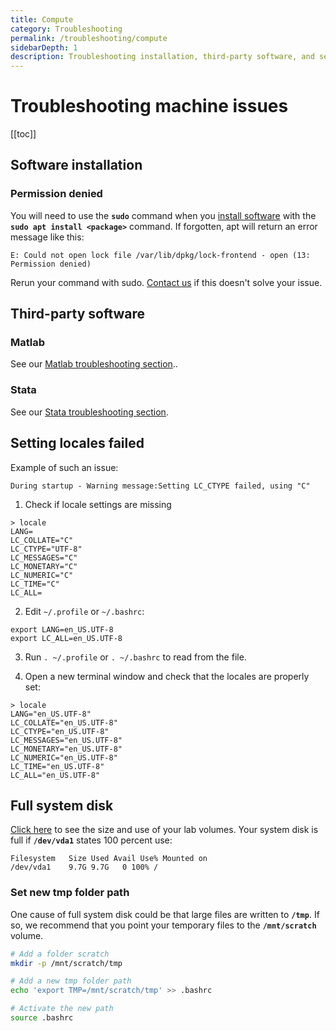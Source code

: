 ```yaml
---
title: Compute
category: Troubleshooting
permalink: /troubleshooting/compute
sidebarDepth: 1
description: Troubleshooting installation, third-party software, and setup.
---
```


# Troubleshooting machine issues

[[toc]]


## Software installation

### Permission denied

You will need to use the **`sudo`** command when you [install software](/faq/compute/#software) with the **`sudo apt install <package>`** command. If forgotten, apt will return an error message like this:

```
E: Could not open lock file /var/lib/dpkg/lock-frontend - open (13: Permission denied)
```

Rerun your command with sudo. [Contact us](/contact) if this doesn't solve your issue.



## Third-party software

### Matlab

See our [Matlab troubleshooting section](/working-in-your-lab/analytical-tools/Matlab/#activate-license)..

### Stata

See our [Stata troubleshooting section](/working-in-your-lab/analytical-tools/stata/#troubleshooting).

## Setting locales failed

Example of such an issue:

```
During startup - Warning message:Setting LC_CTYPE failed, using "C"
```

1. Check if locale settings are missing
```
> locale
LANG=
LC_COLLATE="C"
LC_CTYPE="UTF-8"
LC_MESSAGES="C"
LC_MONETARY="C"
LC_NUMERIC="C"
LC_TIME="C"
LC_ALL=
```

2. Edit `~/.profile` or `~/.bashrc`:

```
export LANG=en_US.UTF-8
export LC_ALL=en_US.UTF-8
```

3. Run `. ~/.profile` or `. ~/.bashrc` to read from the file.

4. Open a new terminal window and check that the locales are properly set:

```
> locale
LANG="en_US.UTF-8"
LC_COLLATE="en_US.UTF-8"
LC_CTYPE="en_US.UTF-8"
LC_MESSAGES="en_US.UTF-8"
LC_MONETARY="en_US.UTF-8"
LC_NUMERIC="en_US.UTF-8"
LC_TIME="en_US.UTF-8"
LC_ALL="en_US.UTF-8"
```

## Full system disk

[Click here](/faq/storage/#how-can-i-see-the-sizes-of-my-lab-volumes) to see the size and use of your lab volumes. Your system disk is full if **`/dev/vda1`** states 100 percent use:

```
Filesystem   Size Used Avail Use% Mounted on
/dev/vda1    9.7G 9.7G   0 100% /
```

### Set new tmp folder path

One cause of full system disk could be that large files are written to **`/tmp`**. If so, we recommend that you point your temporary files to the **`/mnt/scratch`** volume.

```bash
# Add a folder scratch
mkdir -p /mnt/scratch/tmp

# Add a new tmp folder path
echo 'export TMP=/mnt/scratch/tmp' >> .bashrc

# Activate the new path
source .bashrc
```

